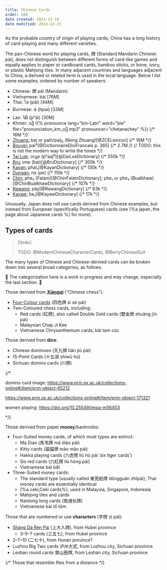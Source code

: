 ```yaml
---
title: Chinese Cards
order: 100
date created: 2024-12-18
date modified: 2024-12-21
---
```


As the probable country of origin of playing cards, China has a long history of
card-playing and many different varieties.

The pan-Chinese word for playing cards, <span lang="zh">牌</span> (Standard Mandarin Chinese: <Pronounce lang="cmn-Latn-pinyin" pronouncer="LofZRules" file="pronunciation_zh_牌.mp3">pái</Pronounce>), does not distinguish between different forms of card-like games and equally applies to paper or cardboard cards, bamboo sticks, or bone, ivory, or plastic Mahjong tiles. In many adjacent countries and languages adjacent to China, a derived or related term is used in the local language. Below I list some examples, ordered by number of speakers:

* Chinese: <span lang="zh">牌</span> <span lang="cmn-Latn-pinyin">pái</span> (Mandarin)
* Vietnamese: <span lang="vi">bài</span> [76M]
* Thai: <span lang="th">ไพ่</span> (<Pronounce lang="th-Latn" file="pronunciation_th_ไพ.mp3" pronouncer="Ghee">pâi</Pronounce>) [44M]
* Burmese: <span lang="my">ဖဲ</span> (<span lang="my-Latn">hpai</span>) [33M]
* Lao: <span lang="lo">ໄພ້</span> (<span lang="lo-Latn">pʰâi</span>) [30M]
* Khmer: <span lang="km">បៀ</span> ({% pronounce lang="km-Latn" word="bie"
  file="pronunciation_km_បៀ.mp3" pronouncer="chetanachey" %}) {/* 16M */}
* [Zhuang:](https://en.wikipedia.org/wiki/Zhuang_languages) <span lang="za-Latn">bej</span> or <span lang="zhn-Latn">paih</span>/<span lang="zhn-Latn">paij₂</span> (Nong Zhuang)[@ZCELexicon] {/* 16M */}
* [Bouyei:](https://en.wikipedia.org/wiki/Bouyei_language) <span lang="pcc">pai²</span>[@DictionnaireDioiFrancais p. 365]  {/* 2.7M */} {/* TODO: this is not the modern way to write the tones */}
* [Tai Lue:](https://en.wikipedia.org/wiki/Tai_Lue_language) <span lang="khb">ᦘᦻᧉ</span> (<span lang="khb-Latn">pʰaaj⁶</span>)[@DaiLueDictionary] {/* 550k */}
* [Bru:](https://en.wikipedia.org/wiki/Bru_language) <span lang="bru">ບາຍ</span> (<span lang="bru-Latn">bai</span>)[@BruDictionary] {/* 300k */}
* [Kayan:](https://en.wikipedia.org/wiki/Padaung_language) <span lang="pdu-Latn">phaǐ₁</span>[@KayanDictionary] {/* 130k */}
* [Dungan:](https://en.wikipedia.org/wiki/Dungan_language) <span lang="dng">пэ</span> (<span lang="dng-Latn">pe</span>) {/* 110k */}
* [Chin:](https://en.wikipedia.org/wiki/Falam_language) <span lang="cfm">phe₂</span> (Falam)[@ChinFalamDictionary]; <span lang="cbl">phe₁</span> or <span lang="cbl">phe₃</span> (Bualkhaw)[@ChinBualkhawDictionary] {/* 107k */}
* [Rawang:](https://en.wikipedia.org/wiki/Rawang_language) <span lang="raw">pày</span>[@RawangDictionary] {/* 63k */}
* [Kayaw:](https://en.wikipedia.org/wiki/Kayaw_language) <span lang="kvl-Latn">be₁</span>[@KayawDictionary] {/* 17k */}

Unusually, Japan does not use cards derived from Chinese examples, but instead
from European (specifically Portuguese) cards (see {%a japan, the page about
Japanese cards %} for more).

## Types of cards

> [!todo]
>
> TODO: @ModernChineseCharacterCards, @BerryChineseSuit

The many types of Chinese and Chinese-derived cards can be broken down into several broad categories, as follows.

🚧 The categorization here is a work in progress and may change, especially the last section. 🚧

Those derived from **[Xiàngqí](games/xiangqi.md)** (“Chinese chess”):
* [Four-Colour cards](articles/cards/china/four-colour-cards/four-colour-cards.md) (<span lang="zh">四色牌</span> <span lang="cmn-Latn-pinyin">sì sè pái</span>)
* Two-Coloured chess cards, including:
  * Red cards (<span lang="zh">紅牌</span>), also called Double Gold cards (<span lang="zh">雙金牌</span> <span lang="cmn-Latn-pinyin">shuāng jīn pái</span>)
  * Malaysian <span lang="ms" class="noun">Chap Ji Kee</span>
  * Vietnamese Chrysanthemum cards, <span lang="vi">bài tam cúc</span>
  
Those derived from **dice**:
* Chinese dominoes (<span lang="zh">天九牌</span> <span lang="cmn-Latn-pinyin">tiān jiǔ pái</span>)
* 15-Point Cards (<span lang="zh">十五湖</span> <span lang="cmn-Latn-pinyin">shíwǔ hú</span>)
* Sichuan domino cards (<span lang="zh">川牌</span>)

{/*

domino card image: https://www.prm.ox.ac.uk/collections-online#/item/prm-object-65212

https://www.prm.ox.ac.uk/collections-online#/item/prm-object-171321

women playing: https://doi.org/10.25549/impa-m56453

*/}

Those derived from paper **money**/banknotes:
* Four-Suited money cards, of which most types are extinct:
  * Ma Diao (<span lang="zh">馬弔牌</span> <span lang="cmn-Latn-pinyin">mǎ diào pái</span>)
  * Kitty cards (<span lang="zh">貓貓牌</span> <span lang="cmn-Latn-pinyin">māo māo pái</span>)
  * Hakka playing cards (<span lang="zh">六虎牌</span> <span lang="cmn-Latn-pinyin">liù hǔ pái</span> ‘six tiger cards’)
  * Six red cards (<span lang="zh">六紅牌</span> <span lang="cmn-Latn-pinyin">liù hóng pái</span>)
  * Vietnamese <span lang="vi">bài bất</span>
* Three-Suited money cards:
  * The standard type (usually called <span lang="zh">東莞紙牌</span> <span lang="cmn-Latn-pinyin">dōngguǎn zhǐpái</span>); Thai money cards are essentially identical
  * {%a ceki,Ceki cards%}, used in Malaysia, Singapore, Indonesia
  * Mahjong tiles and cards
  * Nantong long cards (<span lang="zh">南通长牌</span>)
  * Vietnamese <span lang="vi">bài tổ tôm</span>

Those that are numbered or use **characters** (<span lang="zh">字牌</span> <span lang="cmn-Latn-pinyin">zì pái</span>):
* [Shàng Dà Rén Pái](articles/cards/china/shang-da-ren/shang-da-ren.md) (<span lang="zh">上大人牌</span>), from Hubei province
  * 3–5–7 cards (<span lang="zh">三五七</span>), from Hubei province
* 2–7–10 (<span lang="zh">二七十</span>), from Hunan province?
* Luzhou Big Two cards <span lang="zh">泸州大贰</span>, from Luzhou city, Sichuan province
* Leshan round cards <span lang="zh">樂山圈牌</span>, from Leshan city, Sichuan province

{/* Those that resemble flies from a distance */}
